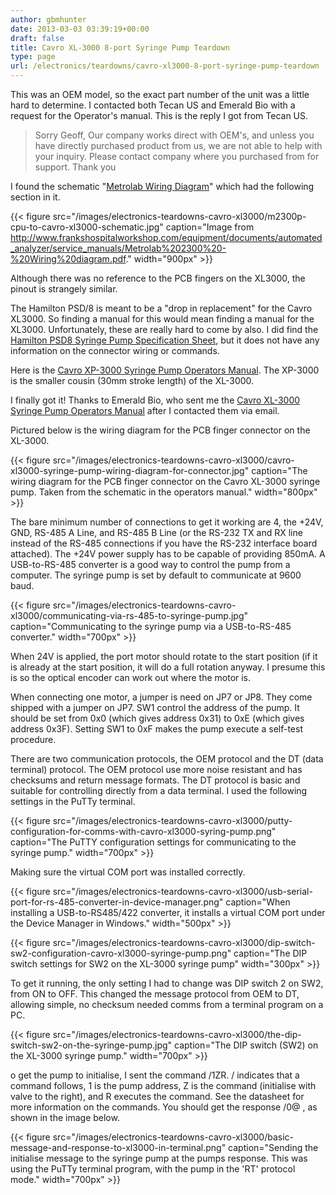 ```yaml
---
author: gbmhunter
date: 2013-03-03 03:39:19+00:00
draft: false
title: Cavro XL-3000 8-port Syringe Pump Teardown
type: page
url: /electronics/teardowns/cavro-xl3000-8-port-syringe-pump-teardown
---
```


This was an OEM model, so the exact part number of the unit was a little hard to determine. I contacted both Tecan US and Emerald Bio with a request for the Operator's manual. This is the reply I got from Tecan US.

<blockquote>Sorry Geoff, Our company works direct with OEM's, and unless you have directly purchased product from us, we are not able to help with your inquiry. Please contact company where you purchased from for support. Thank you</blockquote>

I found the schematic "[Metrolab Wiring Diagram](http://www.frankshospitalworkshop.com/equipment/documents/automated_analyzer/service_manuals/Metrolab%202300%20-%20Wiring%20diagram.pdf)" which had the following section in it.

{{< figure src="/images/electronics-teardowns-cavro-xl3000/m2300p-cpu-to-cavro-xl3000-schematic.jpg" caption="Image from http://www.frankshospitalworkshop.com/equipment/documents/automated_analyzer/service_manuals/Metrolab%202300%20-%20Wiring%20diagram.pdf."  width="900px" >}}


Although there was no reference to the PCB fingers on the XL3000, the pinout is strangely similar.

The Hamilton PSD/8 is meant to be a "drop in replacement" for the Cavro XL3000. So finding a manual for this would mean finding a manual for the XL3000. Unfortunately, these are really hard to come by also. I did find the [Hamilton PSD8 Syringe Pump Specification Sheet](/images/2013/03/hamilton-psd8-syringe-pump-spec-sheet.pdf), but it does not have any information on the connector wiring or commands.

Here is the [Cavro XP-3000 Syringe Pump Operators Manual](/images/2013/03/cavro-xp-3000-syringe-pump-operators-manual.pdf). The XP-3000 is the smaller cousin (30mm stroke length) of the XL-3000.

I finally got it! Thanks to Emerald Bio, who sent me the [Cavro XL-3000 Syringe Pump Operators Manual](/images/2013/03/cavro-xl-3000-syringe-pump-operators-manual.pdf) after I contacted them via email.

Pictured below is the wiring diagram for the PCB finger connector on the XL-3000.

{{< figure src="/images/electronics-teardowns-cavro-xl3000/cavro-xl3000-syringe-pump-wiring-diagram-for-connector.jpg" caption="The wiring diagram for the PCB finger connector on the Cavro XL-3000 syringe pump. Taken from the schematic in the operators manual."  width="800px" >}}

The bare minimum number of connections to get it working are 4, the +24V, GND, RS-485 A Line, and RS-485 B Line (or the RS-232 TX and RX line instead of the RS-485 connections if you have the RS-232 interface board attached). The +24V power supply has to be capable of providing 850mA. A USB-to-RS-485 converter is a good way to control the pump from a computer. The syringe pump is set by default to communicate at 9600 baud.

{{< figure src="/images/electronics-teardowns-cavro-xl3000/communicating-via-rs-485-to-syringe-pump.jpg" caption="Communicating to the syringe pump via a USB-to-RS-485 converter."  width="700px" >}}

When 24V is applied, the port motor should rotate to the start position (if it is already at the start position, it will do a full rotation anyway. I presume this is so the optical encoder can work out where the motor is.

When connecting one motor, a jumper is need on JP7 or JP8. They come shipped with a jumper on JP7. SW1 control the address of the pump. It should be set from 0x0 (which gives address 0x31) to 0xE (which gives address 0x3F). Setting SW1 to 0xF makes the pump execute a self-test procedure.

There are two communication protocols, the OEM protocol and the DT (data terminal) protocol. The OEM protocol use more noise resistant and has checksums and return message formats. The DT protocol is basic and suitable for controlling directly from a data terminal. I used the following settings in the PuTTy terminal.

{{< figure src="/images/electronics-teardowns-cavro-xl3000/putty-configuration-for-comms-with-cavro-xl3000-syring-pump.png" caption="The PuTTY configuration settings for communicating to the syringe pump."  width="700px" >}}

Making sure the virtual COM port was installed correctly.

{{< figure src="/images/electronics-teardowns-cavro-xl3000/usb-serial-port-for-rs-485-converter-in-device-manager.png" caption="When installing a USB-to-RS485/422 converter, it installs a virtual COM port under the Device Manager in Windows."  width="500px" >}}

{{< figure src="/images/electronics-teardowns-cavro-xl3000/dip-switch-sw2-configuration-cavro-xl3000-syringe-pump.png" caption="The DIP switch settings for SW2 on the XL-3000 syringe pump"  width="300px" >}}

To get it running, the only setting I had to change was DIP switch 2 on SW2, from ON to OFF. This changed the message protocol from OEM to DT, allowing simple, no checksum needed comms from a terminal program on a PC.

{{< figure src="/images/electronics-teardowns-cavro-xl3000/the-dip-switch-sw2-on-the-syringe-pump.jpg" caption="The DIP switch (SW2) on the XL-3000 syringe pump."  width="700px" >}}

o get the pump to initialise, I sent the command /1ZR. / indicates that a command follows, 1 is the pump address, Z is the command (initialise with valve to the right), and R executes the command. See the datasheet for more information on the commands. You should get the response /0@ , as shown in the image below.

{{< figure src="/images/electronics-teardowns-cavro-xl3000/basic-message-and-response-to-xl3000-in-terminal.png" caption="Sending the initialise message to the syringe pump at the pumps response. This was using the PuTTy terminal program, with the pump in the 'RT' protocol mode."  width="700px" >}}
